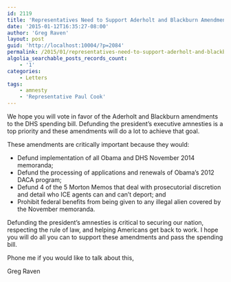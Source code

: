 ```yaml
---
id: 2119
title: 'Representatives Need to Support Aderholt and Blackburn Amendments to DHS Bill'
date: '2015-01-12T16:35:27-08:00'
author: 'Greg Raven'
layout: post
guid: 'http://localhost:10004/?p=2084'
permalink: /2015/01/representatives-need-to-support-aderholt-and-blackburn-amendments-to-dhs-bill-2/
algolia_searchable_posts_records_count:
    - '1'
categories:
    - Letters
tags:
    - amnesty
    - 'Representative Paul Cook'
---
```


We hope you will vote in favor of the Aderholt and Blackburn amendments to the DHS spending bill. Defunding the president’s executive amnesties is a top priority and these amendments will do a lot to achieve that goal.

These amendments are critically important because they would:

- Defund implementation of all Obama and DHS November 2014 memoranda;
- Defund the processing of applications and renewals of Obama’s 2012 DACA program;
- Defund 4 of the 5 Morton Memos that deal with prosecutorial discretion and detail who ICE agents can and can’t deport; and
- Prohibit federal benefits from being given to any illegal alien covered by the November memoranda.

Defunding the president’s amnesties is critical to securing our nation, respecting the rule of law, and helping Americans get back to work. I hope you will do all you can to support these amendments and pass the spending bill.

Phone me if you would like to talk about this,

Greg Raven